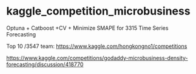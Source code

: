 # kaggle_competition_microbusiness
Optuna + Catboost +CV + Minimize SMAPE for 3315 Time Series Forecasting


Top 10 /3547 team: https://www.kaggle.com/hongkongno1/competitions


https://www.kaggle.com/competitions/godaddy-microbusiness-density-forecasting/discussion/418770
